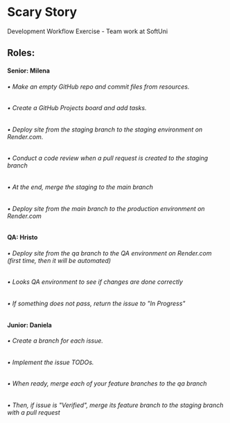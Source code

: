 # Scary Story
Development Workflow Exercise - Team work at SoftUni

## Roles:
#### Senior: Milena 
###### •	Make an empty GitHub repo and commit files from resources. 
###### •	Create a GitHub Projects board and add tasks.
###### •	Deploy site from the staging branch to the staging environment on Render.com.
###### •	Conduct a code review when a pull request is created to the staging branch
###### •	At the end, merge the staging to the main branch
###### •	Deploy site from the main branch to the production environment on Render.com

#### QA: Hristo
###### •	Deploy site from the qa branch to the QA environment on Render.com (first time, then it will be automated)
###### •	Looks QA environment to see if changes are done correctly
###### •	If something does not pass, return the issue to "In Progress"

#### Junior: Daniela
###### •	Create a branch for each issue.
###### •	Implement the issue TODOs.
###### •	When ready, merge each of your feature branches to the qa branch
###### •	Then, if issue is "Verified", merge its feature branch to the staging branch with a pull request
